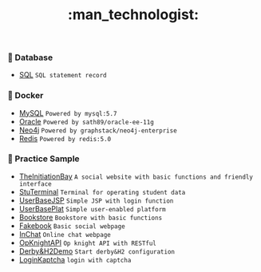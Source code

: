 <div align="center">
  <h1>:man_technologist:</h1>
</div>
<br/>

### :floppy_disk: Database

- [SQL](https://github.com/PisecesPeng/PisecesPeng.record.me/tree/master/Database/SQL) ``` SQL statement record ```

### :whale: Docker

- [MySQL](https://github.com/PisecesPeng/PisecesPeng.record.me/tree/master/Docker/MySQL) ``` Powered by mysql:5.7 ```
- [Oracle](https://github.com/PisecesPeng/PisecesPeng.record.me/tree/master/Docker/Oracle-ee-11g) ``` Powered by sath89/oracle-ee-11g ```
- [Neo4j](https://github.com/PisecesPeng/PisecesPeng.record.me/tree/master/Docker/Neo4j-enterprise) ``` Powered by graphstack/neo4j-enterprise ```
- [Redis](https://github.com/PisecesPeng/PisecesPeng.record.me/tree/master/Docker/Redis) ``` Powered by redis:5.0 ```

### :open_file_folder: Practice Sample

- [TheInitiationBay](https://github.com/PisecesPeng/SampleWare/tree/master/TheInitiationBay) ``` A social website with basic functions and friendly interface ```
- [StuTerminal](https://github.com/PisecesPeng/SampleWare/tree/master/StuTerminal) ``` Terminal for operating student data ```
- [UserBaseJSP](https://github.com/PisecesPeng/SampleWare/tree/master/UserBaseJSP) ``` Simple JSP with login function ```
- [UserBasePlat](https://github.com/PisecesPeng/SampleWare/tree/master/UserBasePlat) ``` Simple user-enabled platform ```
- [Bookstore](https://github.com/PisecesPeng/SampleWare/tree/master/BookStore) ``` Bookstore with basic functions ```
- [Fakebook](https://github.com/PisecesPeng/SampleWare/tree/master/Fakebook) ``` Basic social webpage ```
- [InChat](https://github.com/PisecesPeng/SampleWare/tree/master/InChat) ``` Online chat webpage ```
- [OpKnightAPI](https://github.com/PisecesPeng/SampleWare/tree/master/OpKnightAPI) ``` Op knight API with RESTful ```
- [Derby&H2Demo](https://github.com/PisecesPeng/SampleWare/tree/master/Derby%26H2Demo) ``` Start derby&H2 configuration ```
- [LoginKaptcha](https://github.com/PisecesPeng/SampleWare/tree/master/LoginKaptcha) ``` login with captcha ```




